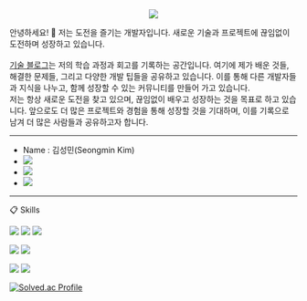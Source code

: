 <div align="center">
  <img src="https://capsule-render.vercel.app/api?type=waving&color=auto&height=300&section=header&text=Seongm1n%20Github&fontSize=90&animation=fadeIn&fontAlignY=38&desc=Pleased%20to%20meet%20you&descAlignY=51&descAlign=62"/>
</div>

안녕하세요! 👋 저는 도전을 즐기는 개발자입니다. 새로운 기술과 프로젝트에 끊임없이 도전하며 성장하고 있습니다.<br><br>
[기술 블로그](https://seongm1n.github.io/)는 저의 학습 과정과 회고를 기록하는 공간입니다. 여기에 제가 배운 것들, 해결한 문제들, 그리고 다양한 개발 팁들을 공유하고 있습니다. 이를 통해 다른 개발자들과 지식을 나누고, 함께 성장할 수 있는 커뮤니티를 만들어 가고 있습니다.<br>
저는 항상 새로운 도전을 찾고 있으며, 끊임없이 배우고 성장하는 것을 목표로 하고 있습니다. 앞으로도 더 많은 프로젝트와 경험을 통해 성장할 것을 기대하며, 이를 기록으로 남겨 더 많은 사람들과 공유하고자 합니다.



------------------
- Name : 김성민(Seongmin Kim)
- <a href="mailto:0411tjdals34@gmail.com"><img src="https://img.shields.io/badge/Email-EA4335?style=flat-square&logo=gmail&logoColor=white&link=mailto:0411tjdals34@gmail.com"/></a>
- <a href="https://seongm1n.github.io"><img src="https://img.shields.io/badge/blog-000000?style=flat-square&logo=bloglovin&logoColor=white&link=https://seongm1n.github.io"/></a>
- <a href="https://www.instagram.com/sungmin9513/"><img src="https://img.shields.io/badge/instagram-E4405F?style=flat-square&logo=instagram&logoColor=white&link=https://www.instagram.com/sungmin9513/"/></a>
------------------

:clipboard: Skills

<img src="https://img.shields.io/badge/HTML-E34F26?style=for-the-badge&logo=HTML5&logoColor=white"> <img src="https://img.shields.io/badge/CSS-1572B6?style=for-the-badge&logo=CSS3&logoColor=white"> <img src="https://img.shields.io/badge/JavaScript-F7DF1E?style=for-the-badge&logo=JavaScript&logoColor=white">

<img src="https://img.shields.io/badge/Dart-0175C2?style=for-the-badge&logo=Dart&logoColor=white"> <img src="https://img.shields.io/badge/Flutter-02569B?style=for-the-badge&logo=Flutter&logoColor=white">

<img src="https://img.shields.io/badge/MySQL-4479A1?style=for-the-badge&logo=MySQL&logoColor=white"> <img src="https://img.shields.io/badge/Docker-2496ED?style=for-the-badge&logo=Docker&logoColor=white">

[![Solved.ac Profile](http://mazassumnida.wtf/api/v2/generate_badge?boj=sungmin9513)](https://solved.ac/sungmin9513/)
